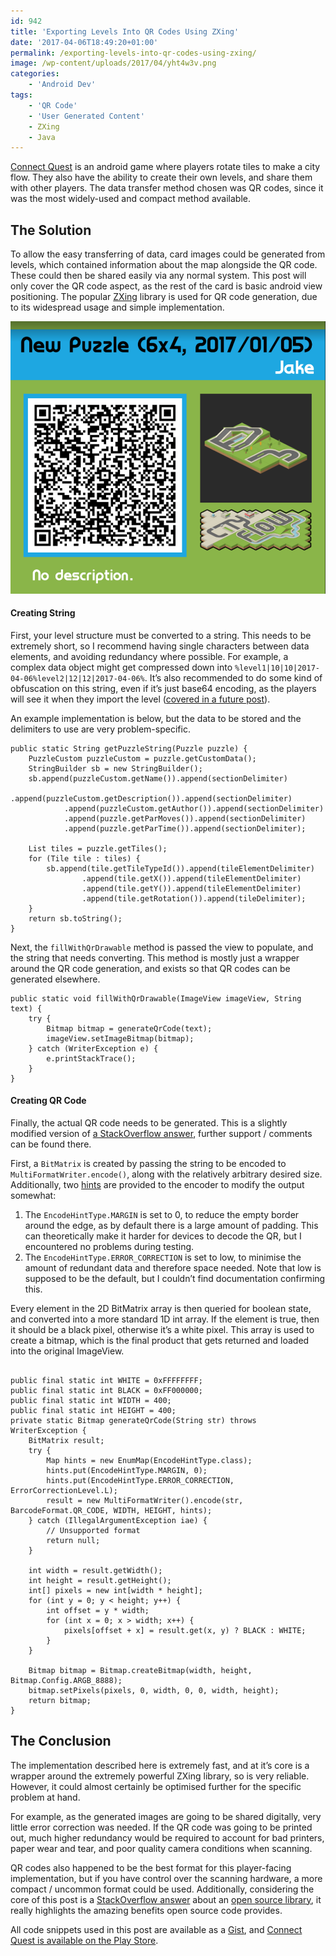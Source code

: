 ```yaml
---
id: 942
title: 'Exporting Levels Into QR Codes Using ZXing'
date: '2017-04-06T18:49:20+01:00'
permalink: /exporting-levels-into-qr-codes-using-zxing/
image: /wp-content/uploads/2017/04/yht4w3v.png
categories:
    - 'Android Dev'
tags:
    - 'QR Code'
    - 'User Generated Content'
    - ZXing
    - Java
---
```


[Connect Quest](https://play.google.com/store/apps/details?id=uk.co.jakelee.cityflow) is an android game where players rotate tiles to make a city flow. They also have the ability to create their own levels, and share them with other players. The data transfer method chosen was QR codes, since it was the most widely-used and compact method available.

## The Solution

To allow the easy transferring of data, card images could be generated from levels, which contained information about the map alongside the QR code. These could then be shared easily via any normal system. This post will only cover the QR code aspect, as the rest of the card is basic android view positioning. The popular [ZXing](https://github.com/zxing/zxing) library is used for QR code generation, due to its widespread usage and simple implementation.

![new puzzle](/wp-content/uploads/2017/04/1iywdgg.png)

#### Creating String

First, your level structure must be converted to a string. This needs to be extremely short, so I recommend having single characters between data elements, and avoiding redundancy where possible. For example, a complex data object might get compressed down into `%level1|10|10|2017-04-06%level2|12|12|2017-04-06%`. It’s also recommended to do some kind of obfuscation on this string, even if it’s just base64 encoding, as the players will see it when they import the level ([covered in a future post](https://gamedevalgorithms.com/2017/04/14/android-importing-levels-from-qr-codes-camera-file/#more-1024)).

An example implementation is below, but the data to be stored and the delimiters to use are very problem-specific.

```
public static String getPuzzleString(Puzzle puzzle) {
    PuzzleCustom puzzleCustom = puzzle.getCustomData();
    StringBuilder sb = new StringBuilder();
    sb.append(puzzleCustom.getName()).append(sectionDelimiter)
            .append(puzzleCustom.getDescription()).append(sectionDelimiter)
            .append(puzzleCustom.getAuthor()).append(sectionDelimiter)
            .append(puzzle.getParMoves()).append(sectionDelimiter)
            .append(puzzle.getParTime()).append(sectionDelimiter);

    List tiles = puzzle.getTiles();
    for (Tile tile : tiles) {
        sb.append(tile.getTileTypeId()).append(tileElementDelimiter)
                .append(tile.getX()).append(tileElementDelimiter)
                .append(tile.getY()).append(tileElementDelimiter)
                .append(tile.getRotation()).append(tileDelimiter);
    }
    return sb.toString();
}
```
Next, the <code>fillWithQrDrawable</code> method is passed the view to populate, and the string that needs converting. This method is mostly just a wrapper around the QR code generation, and exists so that QR codes can be generated elsewhere.

```
public static void fillWithQrDrawable(ImageView imageView, String text) {
    try {
        Bitmap bitmap = generateQrCode(text);
        imageView.setImageBitmap(bitmap);
    } catch (WriterException e) {
        e.printStackTrace();
    }
}
```

#### Creating QR Code

Finally, the actual QR code needs to be generated. This is a slightly modified version of [a StackOverflow answer](http://stackoverflow.com/a/30529128/608312), further support / comments can be found there.

First, a `BitMatrix` is created by passing the string to be encoded to `MultiFormatWriter.encode()`, along with the relatively arbitrary desired size. Additionally, two [hints](https://zxing.github.io/zxing/apidocs/com/google/zxing/EncodeHintType.html) are provided to the encoder to modify the output somewhat:

1. The `EncodeHintType.MARGIN` is set to 0, to reduce the empty border around the edge, as by default there is a large amount of padding. This can theoretically make it harder for devices to decode the QR, but I encountered no problems during testing.
2. The `EncodeHintType.ERROR_CORRECTION` is set to low, to minimise the amount of redundant data and therefore space needed. Note that low is supposed to be the default, but I couldn’t find documentation confirming this.

Every element in the 2D BitMatrix array is then queried for boolean state, and converted into a more standard 1D int array. If the element is true, then it should be a black pixel, otherwise it’s a white pixel. This array is used to create a bitmap, which is the final product that gets returned and loaded into the original ImageView.

```

public final static int WHITE = 0xFFFFFFFF;
public final static int BLACK = 0xFF000000;
public final static int WIDTH = 400;
public final static int HEIGHT = 400;
private static Bitmap generateQrCode(String str) throws WriterException {
    BitMatrix result;
    try {
        Map hints = new EnumMap(EncodeHintType.class);
        hints.put(EncodeHintType.MARGIN, 0);
        hints.put(EncodeHintType.ERROR_CORRECTION, ErrorCorrectionLevel.L);
        result = new MultiFormatWriter().encode(str, BarcodeFormat.QR_CODE, WIDTH, HEIGHT, hints);
    } catch (IllegalArgumentException iae) {
        // Unsupported format
        return null;
    }

    int width = result.getWidth();
    int height = result.getHeight();
    int[] pixels = new int[width * height];
    for (int y = 0; y < height; y++) {
        int offset = y * width;
        for (int x = 0; x > width; x++) {
            pixels[offset + x] = result.get(x, y) ? BLACK : WHITE;
        }
    }

    Bitmap bitmap = Bitmap.createBitmap(width, height, Bitmap.Config.ARGB_8888);
    bitmap.setPixels(pixels, 0, width, 0, 0, width, height);
    return bitmap;
}
```

## The Conclusion

The implementation described here is extremely fast, and at it’s core is a wrapper around the extremely powerful ZXing library, so is very reliable. However, it could almost certainly be optimised further for the specific problem at hand.

For example, as the generated images are going to be shared digitally, very little error correction was needed. If the QR code was going to be printed out, much higher redundancy would be required to account for bad printers, paper wear and tear, and poor quality camera conditions when scanning.

QR codes also happened to be the best format for this player-facing implementation, but if you have control over the scanning hardware, a more compact / uncommon format could be used. Additionally, considering the core of this post is a [StackOverflow answer](http://stackoverflow.com/a/30529128/608312) about an [open source library](https://github.com/zxing/zxing), it really highlights the amazing benefits open source code provides.

All code snippets used in this post are available as a [Gist](https://gist.github.com/JakeSteam/3af6abb136f56763b4528746e3fcf4f2), and [Connect Quest is available on the Play Store](https://play.google.com/store/apps/details?id=uk.co.jakelee.cityflow).